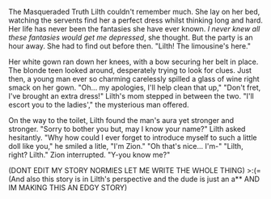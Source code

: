 The Masqueraded Truth
  Lilth couldn't remember much. She lay on her bed, watching the servents find her a perfect dress whilst thinking long and hard. Her life has never been the fantasies she have ever known. *I never knew all these fantasies would get me depressed*, she thought. But the party is an hour away. She had to find out before then.
  "Lilth! The limousine's here." 
  
  Her white gown ran down her knees, with a bow securing her belt in place. The blonde teen looked around, desperately trying to look for clues. Just then, a young man ever so charming carelessly spilled a glass of wine right smack on her gown.
  "Oh... my apologies, I'll help clean that up,"
  "Don't fret, I've brought an extra dress!" Lilth's mom stepped in between the two.
  "I'll escort you to the ladies'," the mysterious man offered.
  
  On the way to the toilet, Lilth found the man's aura yet stronger and stronger. 
  "Sorry to bother you but, may I know your name?" Lilth asked hesitantly.
  "Why how could I ever forget to introduce myself to such a little doll like you," he smiled a litle, "I'm Zion."
  "Oh that's nice... I'm-"
  "Lilth, right? Lilth." Zion interrupted.
  "Y-you know me?" 
   
 
  
  (DONT EDIT MY STORY NORMIES LET ME WRITE THE WHOLE THING) >:(=
  (And also this story is in Lilth's perspective and the dude is just an a** AND IM MAKING THIS AN EDGY STORY)
